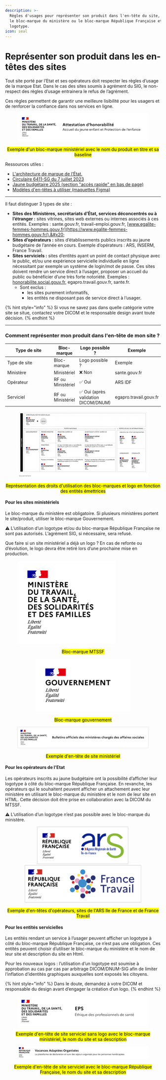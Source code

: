 ```yaml
---
description: >-
  Règles d'usages pour représenter son produit dans l'en-tête du site, utiliser
  le bloc-marque du ministère ou le bloc-marque République Française et un
  logotype.
icon: seal
---
```


# Représenter son produit dans les en-têtes des sites

Tout site porté par l’Etat et ses opérateurs doit respecter les règles d’usage de la marque Etat. Dans le cas des sites soumis à agrément du SIG, le non-respect des règles d’usage entrainera le refus de l’agrément.

Ces règles permettent de garantir une meilleure lisibilité pour les usagers et de renforcer la confiance dans nos services en ligne.

<figure><img src="../.gitbook/assets/image (10).png" alt=""><figcaption></figcaption></figure>

<p align="center"><mark style="color:$info;">Exemple d'un bloc-marque ministériel avec le nom du produit en titre et sa baseline</mark></p>



Ressources utiles : &#x20;

* [L'architecture de marque de l’État.](https://www.info.gouv.fr/marque-de-letat/l-architecture-de-marque-de-l-etat)&#x20;
* [Circulaire 6411-SG du 7 juillet 2023](https://www.systeme-de-design.gouv.fr/version-courante/fr/premiers-pas/perimetre-d-application)&#x20;
* [Jaune budgétaire 2025 (section "accès rapide" en bas de page)](https://www.budget.gouv.fr/documentation/documents-budgetaires/exercice-2025/projet-loi-finances-les/jaunes-budgetaires-2025-plf-2025) &#x20;
* [Modèles d'en-têtes à utiliser (maquettes Figma)](https://www.figma.com/design/1F77YLcBVbNw4CCEUr9PSQ/Mod%C3%A8les-de-pages-et-standards-d-espacements?node-id=4355-3259\&p=f\&t=6AiqhwsDt4COtXlj-11)

***

Il faut distinguer 3 types de site : &#x20;

* **Sites des Ministères, secrétariats d’État, services déconcentrés ou à l’étranger :** sites vitrines, sites web externes ou internes associés à ces entités. Exemples : sante.gouv.fr, travail-emploi.gouv.fr, [www.egalite-femmes-hommes.gouv.fr](https://www.egalite-femmes-hommes.gouv.fr/).&#x20;
* **Sites d’opérateurs :** sites d’établissements publics inscrits au jaune budgétaire de l’année en cours. Exemple d’opérateurs : ARS, INSERM, France Travail. &#x20;
* **Sites serviciels :** sites d’entités ayant un point de contact physique avec le public, et/ou une expérience servicielle individuelle en ligne nécessitant par exemple un système de login/mot de passe. Ces sites doivent rendre un service direct à l’usager, proposer un accueil du public ou bénéficier d’une très forte notoriété. Exemples : [honorabilite.social.gouv.fr,](https://honorabilite.social.gouv.fr/) egapro.travail.gouv.fr, sante.fr.&#x20;
  * Sont exclus : &#x20;
    * les sites purement informatifs,&#x20;
    * les entités ne disposant pas de service direct à l’usager.&#x20;

{% hint style="info" %}
Si vous ne savez pas dans quelle catégorie votre site se situe, contactez votre DICOM et le responsable design avant toute décision.
{% endhint %}

***

### Comment représenter mon produit dans l'en-tête de mon site ?

<table data-header-hidden><thead><tr><th width="141.859375">Type de site </th><th>Bloc-marque </th><th>Logo possible ? </th><th>Exemple </th></tr></thead><tbody><tr><td>Type de site</td><td>Bloc-marque</td><td>Logo possible ?</td><td>Exemple</td></tr><tr><td>Ministère </td><td>Ministériel </td><td>❌ Non </td><td>sante.gouv.fr </td></tr><tr><td>Opérateur </td><td>RF ou Ministériel </td><td>✅ Oui </td><td>ARS IDF </td></tr><tr><td>Serviciel </td><td>RF ou Ministériel </td><td>✅ Oui (après validation DICOM/DNUM) </td><td>egapro.travail.gouv.fr </td></tr></tbody></table>

<figure><img src="../.gitbook/assets/image (4).png" alt=""><figcaption></figcaption></figure>

<p align="center"><mark style="color:$info;">Représentation des droits d'utilisation des bloc-marques et logo en fonction des entités émettrices</mark></p>

#### Pour les sites ministériels&#x20;

Le bloc-marque du ministère est obligatoire. Si plusieurs ministères portent le site/produit, utiliser le bloc-marque Gouvernement.&#x20;

⚠️ L’utilisation d’un logotype et/ou du bloc-marque République Française ne sont pas autorisés. L’agrément SIG, si nécessaire, sera refusé.&#x20;

Que faire si un site ministériel a déjà un logo ? En cas de refonte ou d’évolution, le logo devra être retiré lors d’une prochaine mise en production. &#x20;

<figure><img src="../.gitbook/assets/image (9).png" alt=""><figcaption></figcaption></figure>

<p align="center"><mark style="color:$info;">Bloc-marque MTSSF</mark></p>

<p align="center"></p>

<p align="center"><img src="../.gitbook/assets/image (8).png" alt="" data-size="original"> </p>

<p align="center"><mark style="color:$info;">Bloc-marque gouvernement</mark></p>

<p align="center"></p>

<figure><img src="../.gitbook/assets/unknown (2).png" alt=""><figcaption></figcaption></figure>

<p align="center"><mark style="color:$info;">Exemple d'en-tête de site ministériel</mark></p>

&#x20;

#### Pour les opérateurs de l'Etat&#x20;

Les opérateurs inscrits au jaune budgétaire ont la possibilité d’afficher leur logotype à côté du bloc-marque République Française. En revanche, les opérateurs qui le souhaitent peuvent afficher un attachement avec leur ministère en utilisant le bloc-marque du ministère et le nom de leur site en HTML. Cette décision doit être prise en collaboration avec la DICOM du MTSSF.&#x20;

⚠️ L’utilisation d’un logotype n’est pas possible avec le bloc-marque du ministère.&#x20;



<p align="center"><img src="../.gitbook/assets/unknown (3).png" alt=""> <img src="../.gitbook/assets/unknown (4).png" alt=""> </p>

<p align="center"><mark style="color:$info;">Exemple d'en-têtes d'opérateurs, sites de l'ARS Ile de France et de France Travail</mark> </p>

#### Pour les entités servicielles&#x20;

Les entités rendant un service à l’usager peuvent afficher un logotype à côté du bloc-marque République Française, ce n’est pas une obligation. Ces entités peuvent choisir d’utiliser le bloc-marque du ministère et le nom de leur site et description du site en Html.&#x20;

Pour les nouveaux logos : l’utilisation d’un logotype est soumise à approbation au cas par cas par arbitrage DICOM/DNUM-SIG afin de limiter l’inflation d’identités graphiques auxquelles sont exposés les citoyens.&#x20;

{% hint style="info" %}
Dans le doute, demandez à votre DICOM et responsable du design avant d’engager la création d’un logo. &#x20;
{% endhint %}

&#x20; &#x20;

<figure><img src="../.gitbook/assets/image (11).png" alt=""><figcaption></figcaption></figure>

<p align="center"> <mark style="color:$info;">Exemple d'en-tête de site serviciel sans logo avec le bloc-marque ministériel, le nom du site et sa description</mark></p>

<p align="center"></p>

<figure><img src="../.gitbook/assets/image.png" alt=""><figcaption></figcaption></figure>

<p align="center"><mark style="color:$info;">Exemple d'en-tête de site serviciel avec le bloc-marque République Française, le nom du site et sa description</mark></p>

